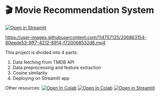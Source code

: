 # 🎬 Movie Recommendation System

[![Open in Streamlit](https://static.streamlit.io/badges/streamlit_badge_black_white.svg)](https://night-time1809-movie-recommendation-system-app-2-874z5m.streamlit.app/?fbclid=IwAR3OBYnTUnJrLgkELK9DO2HyEyvV8c0BMpP1zHWeL1aAnTVB6m28qJYIvbI)

https://user-images.githubusercontent.com/114757125/206863154-80eede53-9ff7-4212-8914-f720068532d6.mp4

This project is divided into 4 parts:
1. Data fetching from TMDB API
2. Data preprocessing and feature extraction
3. Cosine similarity
4. Deploying on Streamlit app

Other resources:
[![Open In Colab](https://colab.research.google.com/assets/colab-badge.svg)](https://colab.research.google.com/drive/1t7mt04ql-F9tufO6P8FCPKxA2uzyP2Vi?usp=sharing)
[![Open In Colab](https://colab.research.google.com/assets/colab-badge.svg)](https://colab.research.google.com/drive/1f4v7kkVYv0ejsMxMRo3TFl12oq8TmwGO?usp=sharing)
[![Open in Streamlit](https://static.streamlit.io/badges/streamlit_badge_black_white.svg)](https://night-time1809-movie-recommendation-system-app-2-v0cs1y.streamlit.app/)

